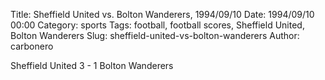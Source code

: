 Title: Sheffield United vs. Bolton Wanderers, 1994/09/10
Date: 1994/09/10 00:00
Category: sports
Tags: football, football scores, Sheffield United, Bolton Wanderers
Slug: sheffield-united-vs-bolton-wanderers
Author: carbonero


Sheffield United 3 - 1 Bolton Wanderers
